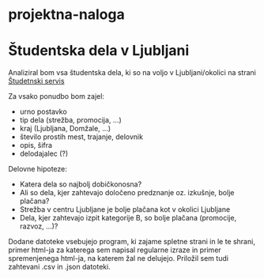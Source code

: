 # projektna-naloga
Študentska dela v Ljubljani
============================


Analiziral bom vsa študentska dela, ki so na voljo v Ljubljani/okolici na strani [Študetnski servis](https://www.studentski-servis.com/ess/prosta_dela.php)

Za vsako ponudbo bom zajel:
* urno postavko
* tip dela (strežba, promocija, ...)
* kraj (Ljubljana, Domžale, ...)
* število prostih mest, trajanje, delovnik
* opis, šifra
* delodajalec (?)

Delovne hipoteze:
* Katera dela so najbolj dobičkonosna?
* Ali so dela, kjer zahtevajo določeno predznanje oz. izkušnje, bolje plačana?
* Strežba v centru Ljubljane je bolje plačana kot v okolici Ljubljane
* Dela, kjer zahtevajo izpit kategorije B, so bolje plačana (promocije, razvoz, ...)?



Dodane datoteke vsebujejo program, ki zajame spletne strani in le te shrani, primer html-ja za katerega sem napisal regularne izraze in primer spremenjenega html-ja, na katerem žal ne delujejo. Priložil sem tudi zahtevani .csv in .json datoteki.
